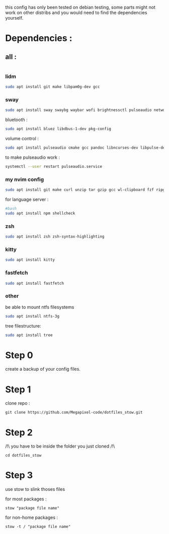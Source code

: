 this config has only been tested on debian testing, some parts might not work on other distribs and you would need to find the dependencies yourself.

# Dependencies :

## all :
```sh
```

### lidm
```sh
sudo apt install git make libpam0g-dev gcc
```
### sway
```sh
sudo apt install sway swaybg waybar wofi brightnessctl pulseaudio network-manager inotify-tools psmisc autotiling
```

bluetooth :
```sh
sudo apt install bluez libdbus-1-dev pkg-config
```

volume control :
```sh
sudo apt install pulseaudio cmake gcc pandoc libncurses-dev libpulse-dev
```

to make pulseaudio work :
```sh
systemctl --user restart pulseaudio.service
```

### my nvim config
```sh
sudo apt install git make curl unzip tar gzip gcc wl-clipboard fzf ripgrep
```
for language server :
```sh
#bash
sudo apt install npm shellcheck
```
### zsh
```sh
sudo apt install zsh zsh-syntax-highlighting
```
### kitty
```sh
sudo apt install kitty
```
### fastfetch
```sh
sudo apt install fastfetch
```
### other
be able to mount ntfs filesystems
```sh
sudo apt install ntfs-3g
```
tree filestructure:
```sh
sudo apt install tree
```


# Step 0
create a backup of your config files.

# Step 1
clone repo :

```git clone https://github.com/Megapixel-code/dotfiles_stow.git```

# Step 2

/!\ you have to be inside the folder you just cloned /!\
```
cd dotfiles_stow
```

# Step 3

use stow to slink thoses files

for most packages :

```
stow "package file name"
```

for non-home packages :

```
stow -t / "package file name"
```
